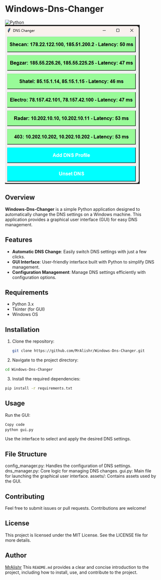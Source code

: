 # Windows-Dns-Changer

![Python](https://img.shields.io/badge/python-3.x-blue.svg)
![Screen](assets/screen.png)
## Overview

**Windows-Dns-Changer** is a simple Python application designed to automatically change the DNS settings on a Windows
machine. This application provides a graphical user interface (GUI) for easy DNS management.

## Features

- **Automatic DNS Change**: Easily switch DNS settings with just a few clicks.
- **GUI Interface**: User-friendly interface built with Python to simplify DNS management.
- **Configuration Management**: Manage DNS settings efficiently with configuration options.

## Requirements

- Python 3.x
- Tkinter (for GUI)
- Windows OS

## Installation

1. Clone the repository:
   ```bash
   git clone https://github.com/MrAlishr/Windows-Dns-Changer.git
   ```
2. Navigate to the project directory:

```bash
cd Windows-Dns-Changer
```

3. Install the required dependencies:

```bash
pip install -r requirements.txt
```

## Usage

Run the GUI:

```bash
Copy code
python gui.py
```

Use the interface to select and apply the desired DNS settings.

## File Structure

config_manager.py: Handles the configuration of DNS settings.
dns_manager.py: Core logic for managing DNS changes.
gui.py: Main file for launching the graphical user interface.
assets/: Contains assets used by the GUI.

## Contributing

Feel free to submit issues or pull requests. Contributions are welcome!

## License

This project is licensed under the MIT License. See the LICENSE file for more details.

## Author

[MrAlishr](https://github.com/MrAlishr)
This `README.md` provides a clear and concise introduction to the project, including how to install, use, and contribute
to the project.






